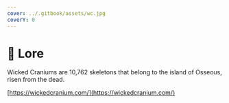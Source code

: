 ```yaml
---
cover: ../.gitbook/assets/wc.jpg
coverY: 0
---
```


# 📜 Lore

Wicked Craniums are 10,762 skeletons that belong to the island of Osseous, risen from the dead.

[https://wickedcranium.com/](https://wickedcranium.com/)
